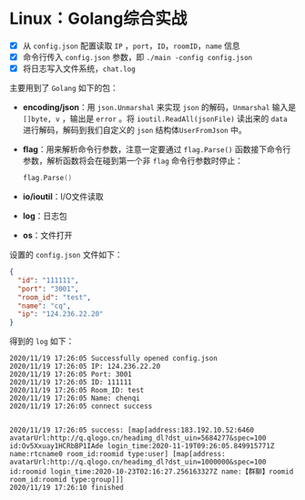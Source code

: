 # Linux：Golang综合实战

- [x] 从 `config.json` 配置读取 `IP` ，`port`，`ID`，`roomID`，`name` 信息
- [x] 命令行传入 `config.json` 参数，即 `./main -config config.json`
- [x] 将日志写入文件系统，`chat.log`

主要用到了 `Golang` 如下的包：

- **encoding/json**：用 `json.Unmarshal` 来实现 `json` 的解码，`Unmarshal` 输入是 `[]byte, v` ，输出是 `error` 。将 `ioutil.ReadAll(jsonFile)` 读出来的 `data` 进行解码，解码到我们自定义的 `json` 结构体`UserFromJson` 中。

- **flag**：用来解析命令行参数，注意一定要通过 `flag.Parse()` 函数接下命令行参数，解析函数将会在碰到第一个非 `flag` 命令行参数时停止：

  ```go
  flag.Parse()
  ```

- **io/ioutil**：I/O文件读取

- **log**：日志包

- **os**：文件打开

设置的 `config.json` 文件如下：

```json
{
  "id": "111111",
  "port": "3001",
  "room_id": "test",
  "name": "cq",
  "ip": "124.236.22.20"
}
```

得到的 `log` 如下：

```
2020/11/19 17:26:05 Successfully opened config.json
2020/11/19 17:26:05 IP: 124.236.22.20
2020/11/19 17:26:05 Port: 3001
2020/11/19 17:26:05 ID: 111111
2020/11/19 17:26:05 Room_ID: test
2020/11/19 17:26:05 Name: chenqi
2020/11/19 17:26:05 connect success


2020/11/19 17:26:05 success: [map[address:183.192.10.52:6460 avatarUrl:http://q.qlogo.cn/headimg_dl?dst_uin=5684277&spec=100 id:Ov5Xxuay1HCRbBP1IAde login_time:2020-11-19T09:26:05.849915771Z name:rtcname0 room_id:roomid type:user] [map[address: avatarUrl:http://q.qlogo.cn/headimg_dl?dst_uin=1000000&spec=100 id:roomid login_time:2020-10-23T02:16:27.256163327Z name:【群聊】roomid room_id:roomid type:group]]]
2020/11/19 17:26:10 finished
```

